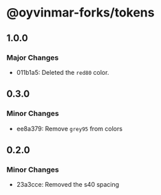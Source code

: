 # @oyvinmar-forks/tokens

## 1.0.0

### Major Changes

- 011b1a5: Deleted the `red80` color.

## 0.3.0

### Minor Changes

- ee8a379: Remove `grey95` from colors

## 0.2.0

### Minor Changes

- 23a3cce: Removed the s40 spacing
